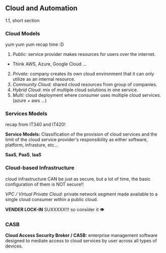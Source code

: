 ## Cloud and Automation ##
1.1, short section <br>

### Cloud Models ###
yum yum yum recap time :D

1. _Public:_ service provider makes resources for users over the internet. <br>
- Think AWS, Azure, Google Cloud ...
2. _Private:_ company creates its own cloud environment that it can only utilize as an internal resource. <br>
3. _Community Cloud:_ shared cloud resources from group of companies. <br>
4. _Hybrid Cloud:_ mix of multiple cloud solutions in one service. <br>
5. _Multi:_ cloud deployment where consumer uses multiple cloud services. (azure + aws ...) <br>

### Services Models ###
recap from IT340 and IT420! <br>

__Service Models:__ Classification of the provision of cloud services and the limit of the cloud service provider's responsibility as either software, platform, infrasture, etc... <br>

__SaaS__, __PaaS__, __IaaS__ <br>

### Cloud-based Infrastructure ###
cloud infrastructure CAN be just as secure, but a lot of time, the basic configuration of them is NOT secure!!<br>

_VPC / Virtual Private Cloud:_ private network segment made available to a single cloud consumer within a public cloud. <br>

__VENDER LOCK-IN__ SUXXXXX!!! so consider it 👁️

### CASB ###
__Cloud Access Security Broker / CASB:__ enterprise management software designed to mediate access to cloud services by user across all types of devices. <br>
